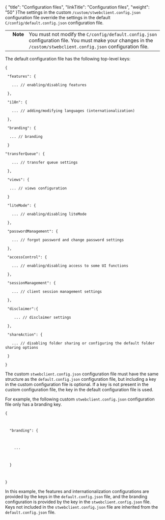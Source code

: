 {
    "title": "Configuration files",
    "linkTitle": "Configuration files",
    "weight": "50"
}The settings in the custom `/custom/stwebclient.config.json` configuration file override the settings in the default `C/config/default.config.json` configuration file.

<table cellpadding="0" cellspacing="0">
   <col/>
   <col/>
   <col/>
      <tr>
         <td valign="top">         </td>
         <td valign="top"><span><b>Note</b></span>
         </td>
         <td data-mc-autonum="&lt;b&gt;Note&lt;/b&gt;" valign="top">You must not modify the <code>C/config/default.config.json</code> configuration file. You must make your changes in the <code> /custom/stwebclient.config.json</code> configuration file.         </td>
      </tr>
</table>

The default configuration file has the following top-level keys:

    {
     "features": {
       ... // enabling/disabling features
     },
     "i18n": {
       ... // adding/modifying languages (internationalization)
     },
     "branding": {
      ... // branding  
     }
    "transferQueue": {
       ... // transfer queue settings
     },
     "views": {
      ... // views configuration
     }
     "liteMode": {
       ... // enabling/disabling liteMode
     },
     "passwordManagement": {
       ... // forgot password and change password settings 
     },
     "accessControl": {
       ... // enabling/disabling access to some UI functions
     },
     "sessionManagement": {
       ... // client session management settings
     },
     "disclaimer":{
        ... // disclaimer settings
     },
     "shareAction": {
       ... // disabling folder sharing or configuring the default folder sharing options  
     }
    }                   

The custom `stwebclient.config.json` configuration file must have the same structure as the `default.config.json` configuration file, but including a key in the custom configuration file is optional. If a key is not present in the custom configuration file, the key in the default configuration file is used.

For example, the following custom `stwebclient.config.json` configuration file only has a branding key.

    {

      "branding": {

        ...

      }

    }

In this example, the features and internationalization configurations are provided by the keys in the `default.config.json` file, and the branding configuration is provided by the key in the `stwebclient.config.json` file. Keys not included in the `stwebclient.config.json` file are inherited from the `default.config.json` file.
